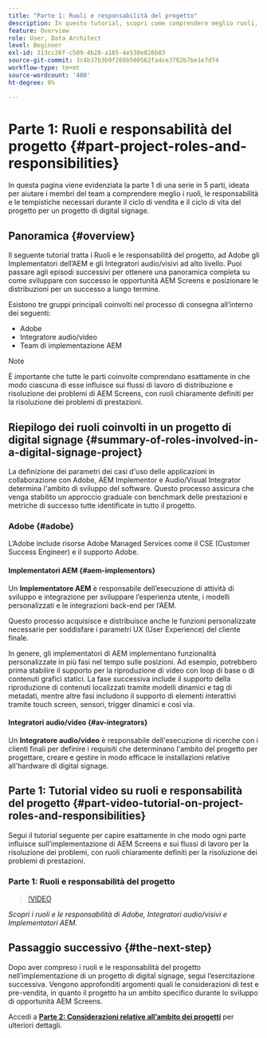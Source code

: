 ```yaml
---
title: "Parte 1: Ruoli e responsabilità del progetto"
description: In questo tutorial, scopri come comprendere meglio ruoli, responsabilità e tempistiche richiesti durante i cicli di vendita e di vita del progetto per un progetto di digital signage.
feature: Overview
role: User, Data Architect
level: Beginner
exl-id: 313cc26f-c509-4b28-a185-4e530e826b83
source-git-commit: 3c4b37b3b9f268b500562fa4ce3782b7be1e7d74
workflow-type: tm+mt
source-wordcount: '480'
ht-degree: 0%

---
```


# Parte 1: Ruoli e responsabilità del progetto {#part-project-roles-and-responsibilities}

In questa pagina viene evidenziata la parte 1 di una serie in 5 parti, ideata per aiutare i membri del team a comprendere meglio i ruoli, le responsabilità e le tempistiche necessari durante il ciclo di vendita e il ciclo di vita del progetto per un progetto di digital signage.

## Panoramica {#overview}

Il seguente tutorial tratta i Ruoli e le responsabilità del progetto, ad Adobe gli Implementatori dell’AEM e gli Integratori audio/visivi ad alto livello. Puoi passare agli episodi successivi per ottenere una panoramica completa su come sviluppare con successo le opportunità AEM Screens e posizionare le distribuzioni per un successo a lungo termine.

Esistono tre gruppi principali coinvolti nel processo di consegna all’interno dei seguenti:

* Adobe
* Integratore audio/video
* Team di implementazione AEM

>[!NOTE]
>
>È importante che tutte le parti coinvolte comprendano esattamente in che modo ciascuna di esse influisce sui flussi di lavoro di distribuzione e risoluzione dei problemi di AEM Screens, con ruoli chiaramente definiti per la risoluzione dei problemi di prestazioni.

## Riepilogo dei ruoli coinvolti in un progetto di digital signage {#summary-of-roles-involved-in-a-digital-signage-project}

La definizione dei parametri dei casi d&#39;uso delle applicazioni in collaborazione con Adobe, AEM Implementor e Audio/Visual Integrator determina l&#39;ambito di sviluppo del software. Questo processo assicura che venga stabilito un approccio graduale con benchmark delle prestazioni e metriche di successo tutte identificate in tutto il progetto.

### Adobe {#adobe}

L’Adobe include risorse Adobe Managed Services come il CSE (Customer Success Engineer) e il supporto Adobe.

#### Implementatori AEM {#aem-implementors}

Un **Implementatore AEM** è responsabile dell’esecuzione di attività di sviluppo e integrazione per sviluppare l’esperienza utente, i modelli personalizzati e le integrazioni back-end per l’AEM.

Questo processo acquisisce e distribuisce anche le funzioni personalizzate necessarie per soddisfare i parametri UX (User Experience) del cliente finale.

In genere, gli implementatori di AEM implementano funzionalità personalizzate in più fasi nel tempo sulle posizioni. Ad esempio, potrebbero prima stabilire il supporto per la riproduzione di video con loop di base o di contenuti grafici statici. La fase successiva include il supporto della riproduzione di contenuti localizzati tramite modelli dinamici e tag di metadati, mentre altre fasi includono il supporto di elementi interattivi tramite touch screen, sensori, trigger dinamici e così via.

#### Integratori audio/video {#av-integrators}

Un **Integratore audio/video** è responsabile dell&#39;esecuzione di ricerche con i clienti finali per definire i requisiti che determinano l&#39;ambito del progetto per progettare, creare e gestire in modo efficace le installazioni relative all&#39;hardware di digital signage.

## Parte 1: Tutorial video su ruoli e responsabilità del progetto {#part-video-tutorial-on-project-roles-and-responsibilities}

Segui il tutorial seguente per capire esattamente in che modo ogni parte influisce sull’implementazione di AEM Screens e sui flussi di lavoro per la risoluzione dei problemi, con ruoli chiaramente definiti per la risoluzione dei problemi di prestazioni.

### Parte 1: Ruoli e responsabilità del progetto

>[!VIDEO](https://video.tv.adobe.com/v/28375)

*Scopri i ruoli e le responsabilità di Adobe, Integratori audio/visivi e Implementatori AEM.*

## Passaggio successivo {#the-next-step}

Dopo aver compreso i ruoli e le responsabilità del progetto nell’implementazione di un progetto di digital signage, segui l’esercitazione successiva. Vengono approfonditi argomenti quali le considerazioni di test e pre-vendita, in quanto il progetto ha un ambito specifico durante lo sviluppo di opportunità AEM Screens.

Accedi a **[Parte 2: Considerazioni relative all’ambito dei progetti](project-considerations.md)** per ulteriori dettagli.

